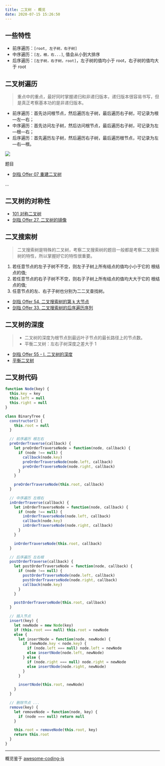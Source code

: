 ```yaml
---
title: 二叉树 - 概览
date: 2020-07-15 15:26:50
---
```


## 一些特性

- 前序遍历：`[root, 左子树，右子树]`
- 中序遍历：`[左，根，右...]`, 值会从小到大排序
- 后序遍历：`[左子树，右子树，root]`，左子树的值均小于 root，右子树的值均大于 root

## 二叉树遍历

> 重点中的重点，最好同时掌握递归和非递归版本，递归版本很容易书写，但是真正考察基本功的是非递归版本。

- 前序遍历：首先访问根节点，然后遍历左子树，最后遍历右子树，可记录为根—左—右；
- 中序遍历：首先访问左子树，然后访问根节点，最后遍历右子树，可记录为左—根—右；
- 后序遍历：首先遍历左子树，然后遍历右子树，最后遍历根节点，可记录为左—右—根。

![](https://gitee.com/alvin0216/cdn/raw/master/img/algorithm/tree/4.png)

题目

- [剑指 Offer 07 重建二叉树](https://leetcode-cn.com/problems/zhong-jian-er-cha-shu-lcof/)

...

## 二叉树的对称性

- [101 对称二叉树](https://leetcode-cn.com/problems/symmetric-tree/)
- [剑指 Offer 27. 二叉树的镜像](https://leetcode-cn.com/problems/er-cha-shu-de-jing-xiang-lcof/)

## 二叉搜索树

> 二叉搜索树是特殊的二叉树，考察二叉搜索树的题目一般都是考察二叉搜索树的特性，所以掌握好它的特性很重要。

1. 若任意节点的左⼦子树不不空，则左⼦子树上所有结点的值均⼩小于它的 根结点的值;
2. 若任意节点的右⼦子树不不空，则右⼦子树上所有结点的值均⼤大于它的 根结点的值;
3. 任意节点的左、右⼦子树也分别为⼆二叉查找树。

- [剑指 Offer 54. 二叉搜索树的第 k 大节点](https://leetcode-cn.com/problems/er-cha-sou-suo-shu-de-di-kda-jie-dian-lcof/)
- [剑指 Offer 33. 二叉搜索树的后序遍历序列](https://leetcode-cn.com/problems/er-cha-sou-suo-shu-de-hou-xu-bian-li-xu-lie-lcof/)

## 二叉树的深度

> - 二叉树的深度为根节点到最远叶子节点的最长路径上的节点数。
> - 平衡二叉树：左右子树深度之差大于 1

- [剑指 Offer 55 - I. 二叉树的深度](https://leetcode-cn.com/problems/er-cha-shu-de-shen-du-lcof/)
- [平衡二叉树](https://leetcode-cn.com/problems/ping-heng-er-cha-shu-lcof/)

## 二叉树代码

```js
function Node(key) {
  this.key = key
  this.left = null
  this.right = null
}

class BinaryTree {
  constructor() {
    this.root = null
  }

  // 前序遍历 根左右
  preOrderTraverse(callback) {
    let preOrderTraverseNode = function(node, callback) {
      if (node !== null) {
        callback(node.key)
        preOrderTraverseNode(node.left, callback)
        preOrderTraverseNode(node.right, callback)
      }
    }

    preOrderTraverseNode(this.root, callback)
  }

  // 中序遍历 左根右
  inOrderTraverse(callback) {
    let inOrderTraverseNode = function(node, callback) {
      if (node !== null) {
        inOrderTraverseNode(node.left, callback)
        callback(node.key)
        inOrderTraverseNode(node.right, callback)
      }
    }

    inOrderTraverseNode(this.root, callback)
  }

  // 后序遍历 左右根
  postOrderTraverse(callback) {
    let postOrderTraverseNode = function(node, callback) {
      if (node !== null) {
        postOrderTraverseNode(node.left, callback)
        postOrderTraverseNode(node.right, callback)
        callback(node.key)
      }
    }

    postOrderTraverseNode(this.root, callback)
  }

  // 插入节点
  insert(key) {
    let newNode = new Node(key)
    if (this.root === null) this.root = newNode
    else {
      let insertNode = function(node, newNode) {
        if (newNode.key < node.key) {
          if (node.left === null) node.left = newNode
          else insertNode(node.left, newNode)
        } else {
          if (node.right === null) node.right = newNode
          else insertNode(node.right, newNode)
        }
      }

      insertNode(this.root, newNode)
    }
  }

  // 删除节点 ...
  remove(key) {
    let removeNode = function(node, key) {
      if (node === null) return null
    }

    this.root = removeNode(this.root, key)
    return this.root
  }
}
```

---

概览鉴于 [awesome-coding-js](http://www.conardli.top/docs/dataStructure/%E4%BA%8C%E5%8F%89%E6%A0%91/%E4%BA%8C%E5%8F%89%E6%A0%91.html)
